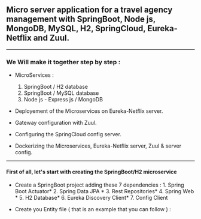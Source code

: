 ## Micro server application for a travel agency management with SpringBoot, Node js, MongoDB, MySQL, H2, SpringCloud, Eureka-Netflix and Zuul.
----
### We Will make it together step by step : 

* MicroServices : 
    1. SpringBoot / H2 database 
    2. SpringBoot / MySQL database
    3. Node js - Express js / MongoDB 

* Deployement of the Microservices on Eureka-Netflix server. 
* Gateway configuration with Zuul. 
* Configuring the SpringCloud config server.
* Dockerizing the Microservices, Eureka-Netflix server, Zuul & server config.  


**** 

#### First of all, let's start with creating the SpringBoot/H2 microservice 

 * Create a SpringBoot project adding these 7 dependencies : 
           1.  Spring Boot Actuator*
           2.  Spring Data JPA *
           3.  Rest Repositories* 
           4.  Spring Web *
           5.  H2 Database*
           6.  Eureka Discovery Client*
           7.  Config Client

* Create you Entity file ( that is an example that you can follow ) : 

